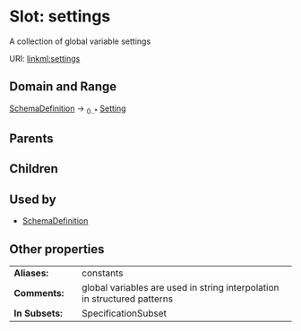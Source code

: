 
# Slot: settings

A collection of global variable settings

URI: [linkml:settings](https://w3id.org/linkml/settings)


## Domain and Range

[SchemaDefinition](SchemaDefinition.md) &#8594;  <sub>0..\*</sub> [Setting](Setting.md)

## Parents


## Children


## Used by

 * [SchemaDefinition](SchemaDefinition.md)

## Other properties

|  |  |  |
| --- | --- | --- |
| **Aliases:** | | constants |
| **Comments:** | | global variables are used in string interpolation in structured patterns |
| **In Subsets:** | | SpecificationSubset |